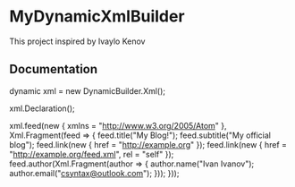# MyDynamicXmlBuilder

This project inspired by Ivaylo Kenov

## Documentation

dynamic xml = new DynamicBuilder.Xml();

xml.Declaration();
    
xml.feed(new { xmlns = "http://www.w3.org/2005/Atom" }, Xml.Fragment(feed =>
{
    feed.title("My Blog!");
    feed.subtitle("My official blog");
    feed.link(new { href = "http://example.org" });
    feed.link(new { href = "http://example.org/feed.xml", rel = "self" });
    feed.author(Xml.Fragment(author =>
    {
        author.name("Ivan Ivanov");
        author.email("csyntax@outlook.com");
    }));
}));